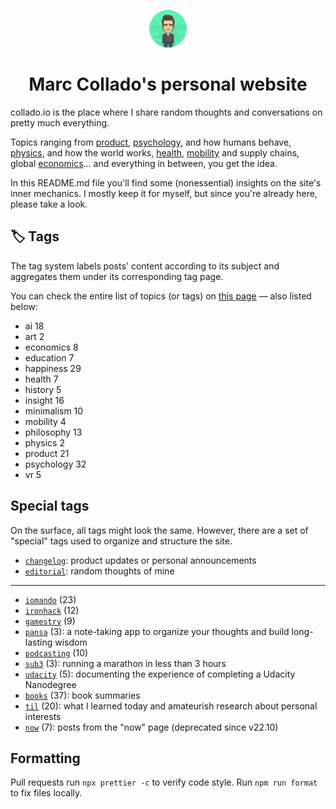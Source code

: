 <p align="center">
  <a href="#">
    <img alt="Marc Collado" src="static/favicon.ico" width="60" />
  </a>
</p>
<h1 align="center">
  Marc Collado's personal website
</h1>
<p align="center">

collado.io is the place where I share random thoughts and conversations on pretty much everything.

Topics ranging from [product](https://collado.io/tags/product), [psychology](https://collado.io/tags/psychology), and how humans behave, [physics](https://collado.io/tags/physics), and how the world works, [health](https://collado.io/tags/health), [mobility](https://collado.io/tags/mobility) and supply chains, global [economics](https://collado.io/tags/economics)... and everything in between, you get the idea.

In this README.md file you'll find some (nonessential) insights on the site's inner mechanics. I mostly keep it for myself, but since you're already here, please take a look.

## 🏷 Tags

The tag system labels posts' content according to its subject and aggregates them under its corresponding tag page.

You can check the entire list of topics (or tags) on [this page](https://collado.io/tags/) — also listed below:

- ai 18
- art 2
- economics 8
- education 7
- happiness 29
- health 7
- history 5
- insight 16
- minimalism 10
- mobility 4
- philosophy 13
- physics 2
- product 21
- psychology 32
- vr 5

## Special tags

On the surface, all tags might look the same. However, there are a set of "special" tags used to organize and structure the site.

- [`changelog`](https://collado.io/tags/changelog): product updates or personal announcements
- [`editorial`](https://collado.io/tags/editorial): random thoughts of mine

---

- [`iomando`](https://collado.io/tags/iomando) (23)
- [`ironhack`](https://collado.io/tags/ironhack) (12)
- [`gamestry`](https://collado.io/tags/gamestry) (9)
- [`pansa`](https://collado.io/tags/pansa) (3): a note-taking app to organize your thoughts and build long-lasting wisdom
- [`podcasting`](https://collado.io/tags/podcasting) (10)
- [`sub3`](https://collado.io/tags/sub3) (3): running a marathon in less than 3 hours
- [`udacity`](https://collado.io/tags/udacity) (5): documenting the experience of completing a Udacity Nanodegree
- [`books`](https://collado.io/tags/books) (37): book summaries
- [`til`](https://collado.io/tags/til) (20): what I learned today and amateurish research about personal interests
- [`now`](https://collado.io/tags/now) (7): posts from the "now" page (deprecated since v22.10)

## Formatting

Pull requests run `npx prettier -c` to verify code style. Run `npm run format` to fix files locally.
